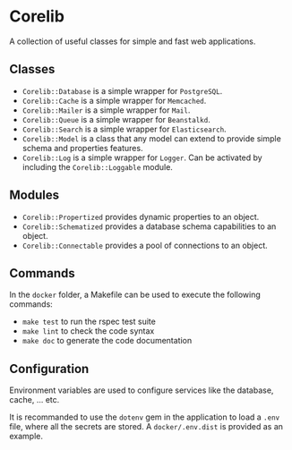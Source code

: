 # Corelib

A collection of useful classes for simple and fast web applications.

## Classes

* `Corelib::Database` is a simple wrapper for `PostgreSQL`.
* `Corelib::Cache` is a simple wrapper for `Memcached`.
* `Corelib::Mailer` is a simple wrapper for `Mail`.
* `Corelib::Queue` is a simple wrapper for `Beanstalkd`.
* `Corelib::Search` is a simple wrapper for `Elasticsearch`.
* `Corelib::Model` is a class that any model can extend to provide simple schema and properties features.
* `Corelib::Log` is a simple wrapper for `Logger`. Can be activated by including the `Corelib::Loggable` module.

## Modules

* `Corelib::Propertized` provides dynamic properties to an object.
* `Corelib::Schematized` provides a database schema capabilities to an object.
* `Corelib::Connectable` provides a pool of connections to an object.

## Commands

In the `docker` folder, a Makefile can be used to execute the following commands:

* `make test` to run the rspec test suite
* `make lint` to check the code syntax
* `make doc` to generate the code documentation

## Configuration

Environment variables are used to configure services like the database, cache, ... etc.

It is recommanded to use the `dotenv` gem in the application to load a `.env` file, where all the secrets are stored.
A `docker/.env.dist` is provided as an example.

